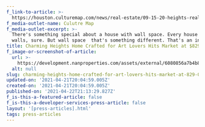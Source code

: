 ```yaml
---
f_link-to-article: >-
  https://houston.culturemap.com/news/real-estate/09-15-20-heights-real-estate-home-for-sale-419-oxford-street-nan-company/?utm_source=daily-digest&utm_medium=email&utm_campaign=website#slide=2
f_media-outlet-name: Culutre Map
f_media-outlet-excerpt: >-
  There's something special about a house with wall space. Every house has
  walls, sure. But wall space  that's something different. That's an indicator
title: Charming Heights Home Crafted for Art Lovers Hits Market at $829,000
f_image-or-screenshot-of-article:
  url: >-
    https://development.nanproperties.com/assets/external/6080856a7b4b8c7f053ba6e7_screen_shot_2021-04-21_at_10.56.00_AM.png
  alt: null
slug: charming-heights-home-crafted-for-art-lovers-hits-market-at-829-000
updated-on: '2021-04-21T20:04:59.005Z'
created-on: '2021-04-21T20:04:59.005Z'
published-on: '2021-04-22T21:13:29.827Z'
f_is-this-a-featured-article: false
f_is-this-a-developer-services-press-article: false
layout: '[press-articles].html'
tags: press-articles
---
```



